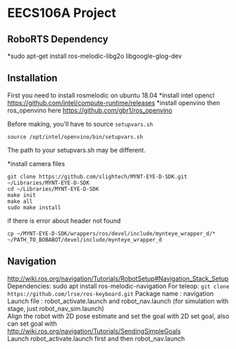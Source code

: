 # EECS106A Project
## RoboRTS Dependency
*sudo apt-get install ros-melodic-libg2o libgoogle-glog-dev

## Installation
First you need to install rosmelodic on ubuntu 18.04
*install intel opencl https://github.com/intel/compute-runtime/releases
*install openvino then ros_openvino here https://github.com/gbr1/ros_openvino

Before making, you'll have to source `setupvars.sh`
```
source /opt/intel/openvino/bin/setupvars.sh
```
The path to your setupvars.sh may be different.

*install camera files 
```
git clone https://github.com/slightech/MYNT-EYE-D-SDK.git ~/Libraries/MYNT-EYE-D-SDK
cd ~/Libraries/MYNT-EYE-D-SDK
make init
make all
sudo make install
```
if there is error about header not found
```
cp ~/MYNT-EYE-D-SDK/wrappers/ros/devel/include/mynteye_wrapper_d/*  
~/PATH_TO_BOBABOT/devel/include/mynteye_wrapper_d
```

## Navigation
http://wiki.ros.org/navigation/Tutorials/RobotSetup#Navigation_Stack_Setup
Dependencies: sudo apt install ros-melodic-navigation
For teleop: `git clone https://github.com/lrse/ros-keyboard.git`
Package name : navigation  
Launch file : robot_activate.launch and robot_nav.launch (for simulation with stage, just robot_nav_sim.launch)  
Align the robot with 2D pose estimate and set the goal with 2D set goal, also can set goal with http://wiki.ros.org/navigation/Tutorials/SendingSimpleGoals  
Launch robot_activate.launch first and then robot_nav.launch

